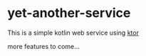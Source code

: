 # yet-another-service

This is a simple kotlin web service using [ktor](https://ktor.io/)

more features to come...
